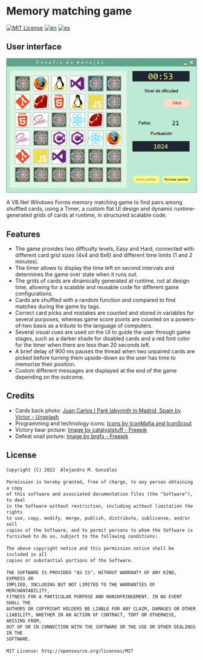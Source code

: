 Memory matching game
===============
[![MIT License](https://img.shields.io/badge/License-MIT-green.svg)](https://choosealicense.com/licenses/mit/)
[![en](https://img.shields.io/badge/lang-en-red.svg)](https://github.com/alejandroMAD/desafio-parejas/blob/master/README.md)
[![es](https://img.shields.io/badge/lang-es-yellow.svg)](https://github.com/alejandroMAD/desafio-parejas/blob/master/README.es.md)

User interface
----------
![User interface](/screenshot.png)

A VB.Net Windows Forms memory matching game to find pairs among shuffled cards, using a Timer, a custom flat UI design and dynamic runtime-generated grids of cards at runtime, in structured scalable code.

Features
-------------------
* The game provides two difficulty levels, Easy and Hard, connected with different card grid sizes (4x4 and 6x6) and different time limits (1 and 2 minutes).
* The timer allows to display the time left on second intervals and determines the game over state when it runs out.
* The grids of cards are dinamically generated at runtime, not at design time, allowing for a scalable and reusable code for different game configurations.
* Cards are shuffled with a random function and compared to find matches during the game by tags.
* Correct card picks and mistakes are counted and stored in variables for several purposes, whereas game score points are counted on a powers-of-two basis as a tribute to the language of computers.
* Several visual cues are used on the UI to guide the user through game stages, such as a darker shade for disabled cards and a red font color for the timer when there are less than 20 seconds left.
* A brief delay of 900 ms pauses the thread when two unpaired cards are picked before turning them upside-down so the user has time to memorize their position.
* Custom different messages are displayed at the end of the game depending on the outcome.


Credits
-------------------

* Cards back photo: [Juan Carlos I Park labyrinth in Madrid, Spain by Victor - Unsplash](https://unsplash.com/es/fotos/_qXjdWm8YEo)
* Programming and technology icons: [Icons by IconMafia and IconScout](https://iconscout.com/contributors/icon-mafia) 
* Victory bear picture: [Image by catalyststuff - Freepik](https://www.freepik.es/vector-gratis/lindo-oso-corriendo-maraton-dibujos-animados-vector-icono-ilustracion-concepto-icono-deporte-animal-plano-aislado_32432390.htm)
* Defeat snail picture: [Image by brgfx - Freepik](https://www.freepik.es/vector-gratis/reloj-plantilla-caracol_3840486.htm)

License
--------
    Copyright (C) 2022  Alejandro M. González
    
    Permission is hereby granted, free of charge, to any person obtaining a copy
    of this software and associated documentation files (the "Software"), to deal
    in the Software without restriction, including without limitation the rights
    to use, copy, modify, merge, publish, distribute, sublicense, and/or sell
    copies of the Software, and to permit persons to whom the Software is
    furnished to do so, subject to the following conditions:
    
    The above copyright notice and this permission notice shall be included in all
    copies or substantial portions of the Software.
    
    THE SOFTWARE IS PROVIDED "AS IS", WITHOUT WARRANTY OF ANY KIND, EXPRESS OR
    IMPLIED, INCLUDING BUT NOT LIMITED TO THE WARRANTIES OF MERCHANTABILITY,
    FITNESS FOR A PARTICULAR PURPOSE AND NONINFRINGEMENT. IN NO EVENT SHALL THE
    AUTHORS OR COPYRIGHT HOLDERS BE LIABLE FOR ANY CLAIM, DAMAGES OR OTHER
    LIABILITY, WHETHER IN AN ACTION OF CONTRACT, TORT OR OTHERWISE, ARISING FROM,
    OUT OF OR IN CONNECTION WITH THE SOFTWARE OR THE USE OR OTHER DEALINGS IN THE
    SOFTWARE.
    
    MIT License: http://opensource.org/licenses/MIT

